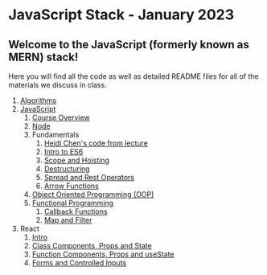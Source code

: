# JavaScript Stack - January 2023

## Welcome to the JavaScript (formerly known as MERN) stack!

Here you will find all the code as well as detailed README files for all of the materials we discuss in class.

1. [Algorithms](./00-algorithms/)
2. [JavaScript](01-javascript/)
   1. [Course Overview](01-javascript/w1d1-course-overview/)
   2. [Node](01-javascript/w1d1-node/)
   3. Fundamentals
      1. [Heidi Chen's code from lecture](01-javascript/w1d1-heidi-fundamentals.js)
      2. [Intro to ES6](01-javascript/w1d1-fundamentals/01-intro-to-ES6/)
      3. [Scope and Hoisting](01-javascript/w1d1-fundamentals/02-scope-and-hoisting/)
      4. [Destructuring](01-javascript/w1d1-fundamentals/03-destructuring/)
      5. [Spread and Rest Operators](01-javascript/w1d1-fundamentals/04-rest-and-spread/)
      6. [Arrow Functions](01-javascript/w1d1-fundamentals/05-arrow-functions/)
   4. [Object Oriented Programming (OOP)](01-javascript/w1d2-oop/)
   5. [Functional Programming](01-javascript/w1d2-functional/)
      1. [Callback Functions](01-javascript/w1d2-functional/callback-functions/)
      2. [Map and Filter](01-javascript/w1d2-functional/map-and-filter/)
3. React
   1. [Intro](02-react/w1d3-intro/my-first-react-app/)
   2. [Class Components, Props and State](02-react/w1d3-superheroes/)
   3. [Function Components, Props and useState](02-react/w1d4-muppet-cards/)
   4. [Forms and Controlled Inputs](02-react/w1d4-forms-and-state/)